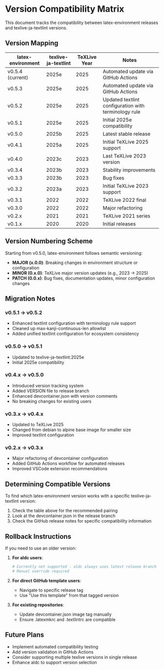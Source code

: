 # Version Compatibility Matrix

This document tracks the compatibility between latex-environment releases and texlive-ja-textlint versions.

## Version Mapping

| latex-environment | texlive-ja-textlint | TeXLive Year | Notes |
|------------------|---------------------|--------------|-------|
| v0.5.4 (current) | 2025e              | 2025         | Automated update via GitHub Actions |
| v0.5.3           | 2025e              | 2025         | Automated update via GitHub Actions |
| v0.5.2           | 2025e              | 2025         | Updated textlint configuration with terminology rule |
| v0.5.1           | 2025e              | 2025         | Initial 2025e compatibility |
| v0.5.0           | 2025b              | 2025         | Latest stable release |
| v0.4.1           | 2025a              | 2025         | Initial TeXLive 2025 support |
| v0.4.0           | 2023c              | 2023         | Last TeXLive 2023 version |
| v0.3.4           | 2023b              | 2023         | Stability improvements |
| v0.3.3           | 2023b              | 2023         | Bug fixes |
| v0.3.2           | 2023a              | 2023         | Initial TeXLive 2023 support |
| v0.3.1           | 2022               | 2022         | TeXLive 2022 final |
| v0.3.0           | 2022               | 2022         | Major refactoring |
| v0.2.x           | 2021               | 2021         | TeXLive 2021 series |
| v0.1.x           | 2020               | 2020         | Initial releases |

## Version Numbering Scheme

Starting from v0.5.0, latex-environment follows semantic versioning:

- **MAJOR (x.0.0)**: Breaking changes in environment structure or configuration
- **MINOR (0.x.0)**: TeXLive major version updates (e.g., 2023 → 2025)
- **PATCH (0.0.x)**: Bug fixes, documentation updates, minor configuration changes

## Migration Notes

### v0.5.1 → v0.5.2
- Enhanced textlint configuration with terminology rule support
- Cleaned up max-kanji-continuous-len allowlist
- Added unified textlint configuration for ecosystem consistency

### v0.5.0 → v0.5.1
- Updated to texlive-ja-textlint:2025e
- Initial 2025e compatibility

### v0.4.x → v0.5.0
- Introduced version tracking system
- Added VERSION file to release branch
- Enhanced devcontainer.json with version comments
- No breaking changes for existing users

### v0.3.x → v0.4.x
- Updated to TeXLive 2025
- Changed from debian to alpine base image for smaller size
- Improved textlint configuration

### v0.2.x → v0.3.x
- Major refactoring of devcontainer configuration
- Added GitHub Actions workflow for automated releases
- Improved VSCode extension recommendations

## Determining Compatible Versions

To find which latex-environment version works with a specific texlive-ja-textlint version:

1. Check the table above for the recommended pairing
2. Look at the devcontainer.json in the release branch
3. Check the GitHub release notes for specific compatibility information

## Rollback Instructions

If you need to use an older version:

1. **For aldc users**: 
   ```bash
   # Currently not supported - aldc always uses latest release branch
   # Manual override required
   ```

2. **For direct GitHub template users**:
   - Navigate to specific release tag
   - Use "Use this template" from that tagged version
   
3. **For existing repositories**:
   - Update devcontainer.json image tag manually
   - Ensure .latexmkrc and .textlintrc are compatible

## Future Plans

- Implement automated compatibility testing
- Add version validation in GitHub Actions
- Consider supporting multiple texlive versions in single release
- Enhance aldc to support version selection
